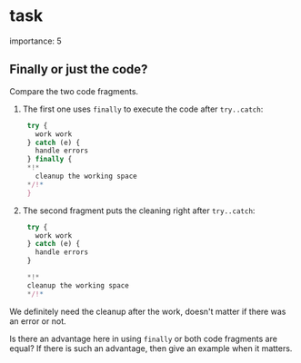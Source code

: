 # task

importance: 5

## Finally or just the code?

Compare the two code fragments.

1. The first one uses `finally` to execute the code after `try..catch`:

   ```javascript
    try {
      work work
    } catch (e) {
      handle errors
    } finally {
    *!*
      cleanup the working space
    */!*
    }
   ```

2. The second fragment puts the cleaning right after `try..catch`:

   ```javascript
    try {
      work work
    } catch (e) {
      handle errors
    }

    *!*
    cleanup the working space
    */!*
   ```

We definitely need the cleanup after the work, doesn't matter if there was an error or not.

Is there an advantage here in using `finally` or both code fragments are equal? If there is such an advantage, then give an example when it matters.

